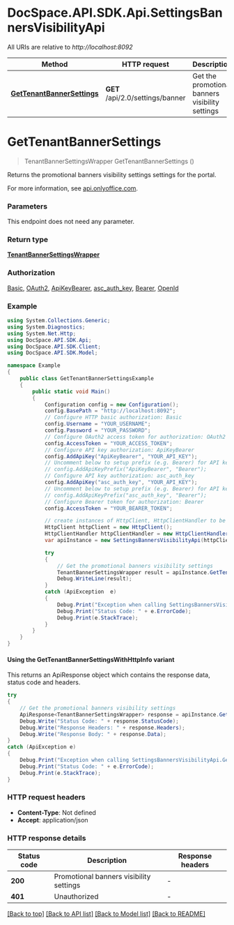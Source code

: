 # DocSpace.API.SDK.Api.SettingsBannersVisibilityApi

All URIs are relative to *http://localhost:8092*

| Method | HTTP request | Description |
|--------|--------------|-------------|
| [**GetTenantBannerSettings**](#gettenantbannersettings) | **GET** /api/2.0/settings/banner | Get the promotional banners visibility settings |

<a id="gettenantbannersettings"></a>
# **GetTenantBannerSettings**
> TenantBannerSettingsWrapper GetTenantBannerSettings ()

Returns the promotional banners visibility settings settings for the portal.

For more information, see [api.onlyoffice.com](https://api.onlyoffice.com/docspace/api-backend/usage-api/get-tenant-banner-settings/).

### Parameters
This endpoint does not need any parameter.
### Return type

[**TenantBannerSettingsWrapper**](TenantBannerSettingsWrapper.md)

### Authorization

[Basic](../README.md#Basic), [OAuth2](../README.md#OAuth2), [ApiKeyBearer](../README.md#ApiKeyBearer), [asc_auth_key](../README.md#asc_auth_key), [Bearer](../README.md#Bearer), [OpenId](../README.md#OpenId)

### Example
```csharp
using System.Collections.Generic;
using System.Diagnostics;
using System.Net.Http;
using DocSpace.API.SDK.Api;
using DocSpace.API.SDK.Client;
using DocSpace.API.SDK.Model;

namespace Example
{
    public class GetTenantBannerSettingsExample
    {
        public static void Main()
        {
            Configuration config = new Configuration();
            config.BasePath = "http://localhost:8092";
            // Configure HTTP basic authorization: Basic
            config.Username = "YOUR_USERNAME";
            config.Password = "YOUR_PASSWORD";
            // Configure OAuth2 access token for authorization: OAuth2
            config.AccessToken = "YOUR_ACCESS_TOKEN";
            // Configure API key authorization: ApiKeyBearer
            config.AddApiKey("ApiKeyBearer", "YOUR_API_KEY");
            // Uncomment below to setup prefix (e.g. Bearer) for API key, if needed
            // config.AddApiKeyPrefix("ApiKeyBearer", "Bearer");
            // Configure API key authorization: asc_auth_key
            config.AddApiKey("asc_auth_key", "YOUR_API_KEY");
            // Uncomment below to setup prefix (e.g. Bearer) for API key, if needed
            // config.AddApiKeyPrefix("asc_auth_key", "Bearer");
            // Configure Bearer token for authorization: Bearer
            config.AccessToken = "YOUR_BEARER_TOKEN";

            // create instances of HttpClient, HttpClientHandler to be reused later with different Api classes
            HttpClient httpClient = new HttpClient();
            HttpClientHandler httpClientHandler = new HttpClientHandler();
            var apiInstance = new SettingsBannersVisibilityApi(httpClient, config, httpClientHandler);

            try
            {
                // Get the promotional banners visibility settings
                TenantBannerSettingsWrapper result = apiInstance.GetTenantBannerSettings();
                Debug.WriteLine(result);
            }
            catch (ApiException  e)
            {
                Debug.Print("Exception when calling SettingsBannersVisibilityApi.GetTenantBannerSettings: " + e.Message);
                Debug.Print("Status Code: " + e.ErrorCode);
                Debug.Print(e.StackTrace);
            }
        }
    }
}
```

#### Using the GetTenantBannerSettingsWithHttpInfo variant
This returns an ApiResponse object which contains the response data, status code and headers.

```csharp
try
{
    // Get the promotional banners visibility settings
    ApiResponse<TenantBannerSettingsWrapper> response = apiInstance.GetTenantBannerSettingsWithHttpInfo();
    Debug.Write("Status Code: " + response.StatusCode);
    Debug.Write("Response Headers: " + response.Headers);
    Debug.Write("Response Body: " + response.Data);
}
catch (ApiException e)
{
    Debug.Print("Exception when calling SettingsBannersVisibilityApi.GetTenantBannerSettingsWithHttpInfo: " + e.Message);
    Debug.Print("Status Code: " + e.ErrorCode);
    Debug.Print(e.StackTrace);
}
```

### HTTP request headers

 - **Content-Type**: Not defined
 - **Accept**: application/json


### HTTP response details
| Status code | Description | Response headers |
|-------------|-------------|------------------|
| **200** | Promotional banners visibility settings |  -  |
| **401** | Unauthorized |  -  |

[[Back to top]](#) [[Back to API list]](../README.md#documentation-for-api-endpoints) [[Back to Model list]](../README.md#documentation-for-models) [[Back to README]](../README.md)

